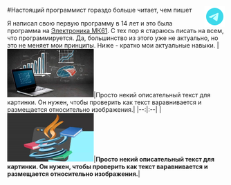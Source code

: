 #[<img title="Мой Телеграм" width="48" align="right" src="https://github.com/agvaravin/agvaravin/blob/main/pix/ico/telegram.png" />][MyTelegram]Настоящий программист гораздо больше читает, чем пишет

Я написал свою первую программу в 14 лет и это была программа на [Электроника МК61][MK61].
С тех пор я стараюсь писать на всем, что программируется. Да, большинство из этого уже не актуально, но это не меняет мои принципы.
Ниже - кратко мои актуальные навыки.
|[<img title="Портфолио Аналитика Данных" width="200" src="https://github.com/agvaravin/agvaravin/blob/main/pix/main_ad.jpg" />][DataAnalitic]|Просто некий описательный текст для картинки. Он нужен, чтобы проверить как текст варавнивается и размещается относительно изображения.|
|--:|:--|
|[<img title="Портфолио Аналитика Данных" width="200" src="https://github.com/agvaravin/agvaravin/blob/main/pix/main_java.jpg" />][DataAnalitic]|**Просто некий описательный текст для картинки. Он нужен, чтобы проверить как текст варавнивается и размещается относительно изображения.**|

[DataAnalitic]: https://github.com/agvaravin/DataAnalitic
[MyTelegram]: https://t.me/AGVaravin
[MK61]: www.ya.ru
